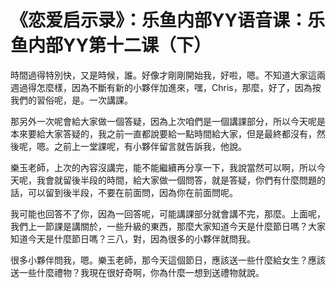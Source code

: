 # 《恋爱启示录》：乐鱼内部YY语音课：乐鱼内部YY第十二课（下）

時間過得特別快，又是時候，誰。好像才剛剛開始我，好啦，嗯。不知道大家這兩週過得怎麼樣，因為不斷有新的小夥伴加進來，嘿，Chris，那麼，好了，因為按我們的習俗呢，是。一次講課。

那另外一次呢會給大家做一個答疑，因為上次咱們是一個講課部分，所以今天呢是本來要給大家答疑的，我之前一直都說要給一點時間給大家，但是最終都沒有，然後呢，嗯。之前上一堂課呢，有小夥伴留言就告訴我，他說。

樂玉老師，上次的內容沒講完，能不能繼續再分享一下，我說當然可以啊，所以今天呢，我會就留後半段的時間，給大家做一個問答，就是答疑，你們有什麼問題的話，可以留到後半段，不要在前面問，因為你在前面問呢。

我可能也回答不了你，因為一回答呢，可能講課部分就會講不完，那麼。上面呢，我們上一節課是講關於，一些升級的東西，那麼大家知道今天是什麼節日嗎？大家知道今天是什麼節日嗎？三八，對，因為很多的小夥伴就問我。

很多小夥伴問我，嗯。樂玉老師，那今天這個節日，應該送一些什麼給女生？應該送一些什麼禮物？我現在很好奇啊，你為什麼一想到送禮物就說。

